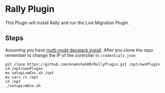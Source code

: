 # Rally Plugin

This Plugin will install Rally and run the Live Migration Plugin. 

## **Steps**

Assuming you have [multi-node devstack install](https://docs.openstack.org/devstack/latest/guides/multinode-lab.html). After you clone the repo remember to change the IP of the controller in `credentials.json`

```
git clone https://github.com/enamshah09/RallyPlugin.git /opt/ownPlugin
cd /opt/ownPlugin
mv setupLvmEnv.sh /opt
mv vars.rc /opt
cd /opt
./setupLvmEnv.sh
```

